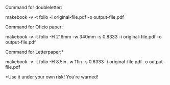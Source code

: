 
Command for doubleletter:

makebook -v -t folio -i original-file.pdf -o output-file.pdf

Command for Oficio paper:

makebook -v -t folio -H 216mm -w 340mm -s 0.8333 -i original-file.pdf -o output-file.pdf

Command for Letterpaper:*

makebook -v -t folio -H 8.5in -w 11in -s 0.6333 -i original-file.pdf -o output-file.pdf

*Use it under your own risk! You're warned!

